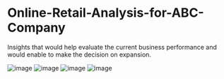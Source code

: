# Online-Retail-Analysis-for-ABC-Company
Insights that would help evaluate the current business performance and would enable to make the decision on expansion.

![image](https://user-images.githubusercontent.com/107266430/233566717-be32145b-fa0d-46b1-9e72-254a8eccb49d.png)
![image](https://user-images.githubusercontent.com/107266430/233566867-6704c359-da8a-4791-90b0-8653f25bd607.png)
![image](https://user-images.githubusercontent.com/107266430/233585505-bc9eab11-b2ed-4a10-9975-e8683a73ce66.png)
![image](https://user-images.githubusercontent.com/107266430/233585961-945e8130-9e79-44b4-b050-70e14daff271.png)
